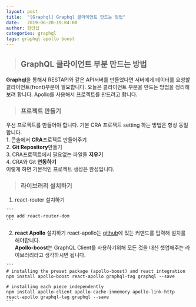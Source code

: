 ```yaml
---
layout: post
title:  "[Graphql] Graphql 클라이언트 만드는 방법"
date:   2019-06-20-19:04:00
author: 한만섭
categories: graphql
tags: graphql apollo boost
---
```


> ## GraphQL 클라이언트 부분 만드는 방법 
  **Graphql**을 통해서 RESTAPI와 같은 API서버를 만들었다면 서버에게 데이터를 요청할 클라이언트(front)부분이 필요합니다. 오늘은 클라이언트 부분을 
  만드는 방법을 정리해보려 합니다. Apollo를 사용해서 프로젝트를 만드려고 합니다. 
  
> ### 프로젝트 만들기 
  우선 프로젝트를 만들어야 합니다. 기본 CRA 프로젝트 setting 하는 방법은 항상 동일합니다.  
      1. 콘솔에서 **CRA**프로젝트 만들어주기  
      2. **Git Repository**만들기  
      3. CRA프로젝트에서 필요없는 파일들 **지우기**  
      4. CRA와 Git **연동하기**  
  이렇게 하면 기본적인 프로젝트 생성은 완성입니다.  
  
> ### 라이브러리 설치하기 

  1. react-router 설치하기 
  
    ```
    npm add react-router-dom
    ```
    
  2. **react Apollo** 설치하기 
    react-apollo는 [github](https://github.com/apollographql/react-apollo)에 있는 커맨드를 입력해 설치를 해야합니다.  
    **Apollo-boost**는 GraphQL Client를 사용하기위해 모든 것을 대신 셋업해주는 라이브러리라고 생각하시면 됩니다.  
    
    ```
    # installing the preset package (apollo-boost) and react integration
    npm install apollo-boost react-apollo graphql-tag graphql --save

    # installing each piece independently
    npm install apollo-client apollo-cache-inmemory apollo-link-http react-apollo graphql-tag graphql --save
    ```
